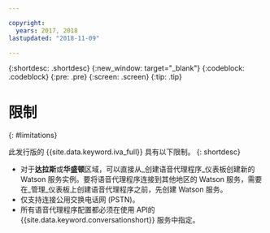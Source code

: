 ```yaml
---

copyright:
  years: 2017, 2018
lastupdated: "2018-11-09"

---
```


{:shortdesc: .shortdesc}
{:new_window: target="_blank"}
{:codeblock: .codeblock}
{:pre: .pre}
{:screen: .screen}
{:tip: .tip}

# 限制

{: #limitations}

此发行版的 {{site.data.keyword.iva_full}} 具有以下限制。
{: shortdesc}

* 对于**达拉斯**或**华盛顿**区域，可以直接从_创建语音代理程序_仪表板创建新的 Watson 服务实例。要将语音代理程序连接到其他地区的 Watson 服务，需要在_管理_仪表板上创建语音代理程序之前，先创建 Watson 服务。
* 仅支持连接公用交换电话网 (PSTN)。
* 所有语音代理程序配置都必须在使用 API的 {{site.data.keyword.conversationshort}} 服务中指定。
